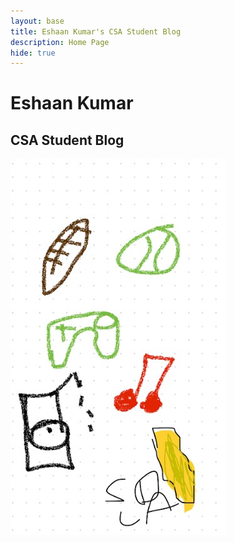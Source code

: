 ```yaml
---
layout: base
title: Eshaan Kumar's CSA Student Blog 
description: Home Page
hide: true
---
```


# Eshaan Kumar
## CSA Student Blog

![Alt text](images/aboutme.jpg)
